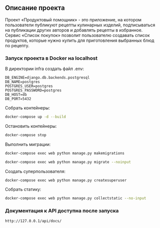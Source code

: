 ## Описание проекта
Проект «Продуктовый помощник» - это приложение, на котором пользователи публикуют рецепты кулинарных изделий, подписываться на публикации других авторов и добавлять рецепты в избранное.
Сервис «Список покупок» позволит пользователю создавать список продуктов, которые нужно купить для приготовления выбранных блюд по рецепту.

### Запуск проекта в Docker на localhost

В директории infra создать файл .env:
```
DB_ENGINE=django.db.backends.postgresql
DB_NAME=postgres
POSTGRES_USER=postgres
POSTGRES_PASSWORD=postgres
DB_HOST=db
DB_PORT=5432
```

Собрать контейнеры:

```bash
docker-compose up -d --build
```

Остановить контейнеры: 

```bash
docker-compose stop
```

Выполнить миграции:

```bash
docker-compose exec web python manage.py makemigrations
```

```bash
docker-compose exec web python manage.py migrate --noinput
```

Создать суперпользователя:

```bash
docker-compose exec web python manage.py createsuperuser
```

Собрать статику:

```bash
docker-compose exec web python manage.py collectstatic --no-input
```

### Документация к API доступна после запуска

```url
http://127.0.0.1/api/docs/
```
